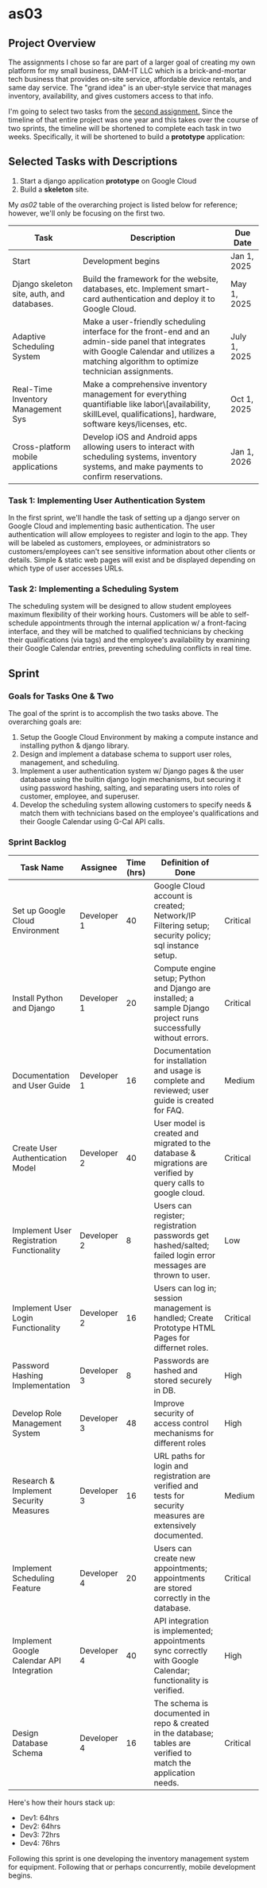 # as03

## Project Overview

The assignments I chose so far are part of a larger goal of creating my own platform for my small business, DAM-IT LLC which is a brick-and-mortar tech business that provides on-site service, affordable device rentals, and same day service. The "grand idea" is an uber-style service that manages inventory, availability, and gives customers access to that info.

I'm going to select two tasks from the [second assignment.](../as02-estimating-budget-and-time.md) Since the timeline of that entire project was one year and this takes over the course of two sprints, the timeline will be shortened to complete each task in two weeks. Specifically, it will be shortened to build a **prototype** application:

## Selected Tasks with Descriptions

1. Start a django application **prototype** on Google Cloud
2. Build a **skeleton** site.

My _as02_ table of the overarching project is listed below for reference; however, we'll only be focusing on the first two.

| Task                                       | Description                                                                                                                                                                                    | Due Date     |
| ------------------------------------------ | ---------------------------------------------------------------------------------------------------------------------------------------------------------------------------------------------- | ------------ |
| Start                                      | Development begins                                                                                                                                                                             | Jan 1, 2025  |
| Django skeleton site, auth, and databases. | Build the framework for the website, databases, etc. Implement smart-card authentication and deploy it to Google Cloud.                                                                        | May 1, 2025  |
| Adaptive Scheduling System                 | Make a user-friendly scheduling interface for the front-end and an admin-side panel that integrates with Google Calendar and utilizes a matching algorithm to optimize technician assignments. | July 1, 2025 |
| Real-Time Inventory Management Sys         | Make a comprehensive inventory management for everything quantifiable like labor\\\[availability, skillLevel, qualifications], hardware, software keys/licenses, etc.                          | Oct 1, 2025  |
| Cross-platform mobile applications         | Develop iOS and Android apps allowing users to interact with scheduling systems, inventory systems, and make payments to confirm reservations.                                                 | Jan 1, 2026  |

### Task 1: Implementing User Authentication System

In the first sprint, we'll handle the task of setting up a django server on Google Cloud and implementing basic authentication. The user authentication will allow employees to register and login to the app. They will be labeled as customers, employees, or administrators so customers/employees can't see sensitive information about other clients or details. Simple & static web pages will exist and be displayed depending on which type of user accesses URLs.

### Task 2: Implementing a Scheduling System

The scheduling system will be designed to allow student employees maximum flexibility of their working hours. Customers will be able to self-schedule appointments through the internal application w/ a front-facing interface, and they will be matched to qualified technicians by checking their qualifications (via tags) and the employee's availability by examining their Google Calendar entries, preventing scheduling conflicts in real time.

## Sprint

### Goals for Tasks One & Two

The goal of the sprint is to accomplish the two tasks above. The overarching goals are:

1. Setup the Google Cloud Environment by making a compute instance and installing python & django library.
2. Design and implement a database schema to support user roles, management, and scheduling.
3. Implement a user authentication system w/ Django pages & the user database using the builtin django login mechanisms, but securing it using password hashing, salting, and separating users into roles of customer, employee, and superuser.
4. Develop the scheduling system allowing customers to specify needs & match them with technicians based on the employee's qualifications and their Google Calendar using G-Cal API calls.

### Sprint Backlog

| Task Name                                 | Assignee    | Time (hrs) | Definition of Done                                                                                               |          |
| ----------------------------------------- | ----------- | ---------- | ---------------------------------------------------------------------------------------------------------------- | -------- |
| Set up Google Cloud Environment           | Developer 1 | 40         | Google Cloud account is created; Network/IP Filtering setup; security policy; sql instance setup.                | Critical |
| Install Python and Django                 | Developer 1 | 20         | Compute engine setup; Python and Django are installed; a sample Django project runs successfully without errors. | Critical |
| Documentation and User Guide              | Developer 1 | 16         | Documentation for installation and usage is complete and reviewed; user guide is created for FAQ.                | Medium   |
| Create User Authentication Model          | Developer 2 | 40         | User model is created and migrated to the database & migrations are verified by query calls to google cloud.     | Critical |
| Implement User Registration Functionality | Developer 2 | 8          | Users can register; registration passwords get hashed/salted; failed login error messages are thrown to user.    | Low      |
| Implement User Login Functionality        | Developer 2 | 16         | Users can log in; session management is handled; Create Prototype HTML Pages for differnet roles.                | Critical |
| Password Hashing Implementation           | Developer 3 | 8          | Passwords are hashed and stored securely in DB.                                                                  | High     |
| Develop Role Management System            | Developer 3 | 48         | Improve security of access control mechanisms for different roles                                                | High     |
| Research & Implement Security Measures    | Developer 3 | 16         | URL paths for login and registration are verified and tests for security measures are extensively documented.    | Medium   |
| Implement Scheduling Feature              | Developer 4 | 20         | Users can create new appointments; appointments are stored correctly in the database.                            | Critical |
| Implement Google Calendar API Integration | Developer 4 | 40         | API integration is implemented; appointments sync correctly with Google Calendar; functionality is verified.     | High     |
| Design Database Schema                    | Developer 4 | 16         | The schema is documented in repo & created in the database; tables are verified to match the application needs.  | Critical |

Here's how their hours stack up:

* Dev1: 64hrs
* Dev2: 64hrs
* Dev3: 72hrs
* Dev4: 76hrs

Following this sprint is one developing the inventory management system for equipment. Following that or perhaps concurrently, mobile development begins.

